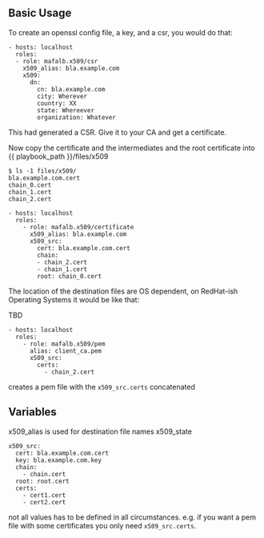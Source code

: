 
## Basic Usage

To create an openssl config file, a key, and a csr, you would do that:

```
- hosts: localhost
  roles:
  - role: mafalb.x509/csr
    x509_alias: bla.example.com
    x509:
      dn:
        cn: bla.example.com
        city: Wherever
        country: XX
        state: Whereever
        organization: Whatever
```

This had generated a CSR.
Give it to your CA and get a certificate.

Now copy the certificate and the intermediates and the root certificate into {{ playbook_path }}/files/x509

```
$ ls -1 files/x509/
bla.example.com.cert
chain_0.cert
chain_1.cert
chain_2.cert
```
 
```
- hosts: localhost
  roles:
    - role: mafalb.x509/certificate
      x509_alias: bla.example.com
      x509_src:
        cert: bla.example.com.cert
        chain:
        - chain_2.cert
        - chain_1.cert
        root: chain_0.cert
```

The location of the destination files are OS dependent, on RedHat-ish Operating Systems it would be like that:

TBD

```
- hosts: localhost
  roles:
    - role: mafalb.x509/pem
      alias: client_ca.pem
      x509_src:
        certs:
          - chain_2.cert
```

creates a pem file with the ```x509_src.certs``` concatenated

## Variables

x509_alias is used for destination file names
x509_state

```
x509_src:
  cert: bla.example.com.cert
  key: bla.example.com.key
  chain:
    - chain.cert
  root: root.cert
  certs:
    - cert1.cert
    - cert2.cert
```

not all values has to be defined in all circumstances. e.g. if you want a pem file with some certificates you only need ```x509_src.certs```.

